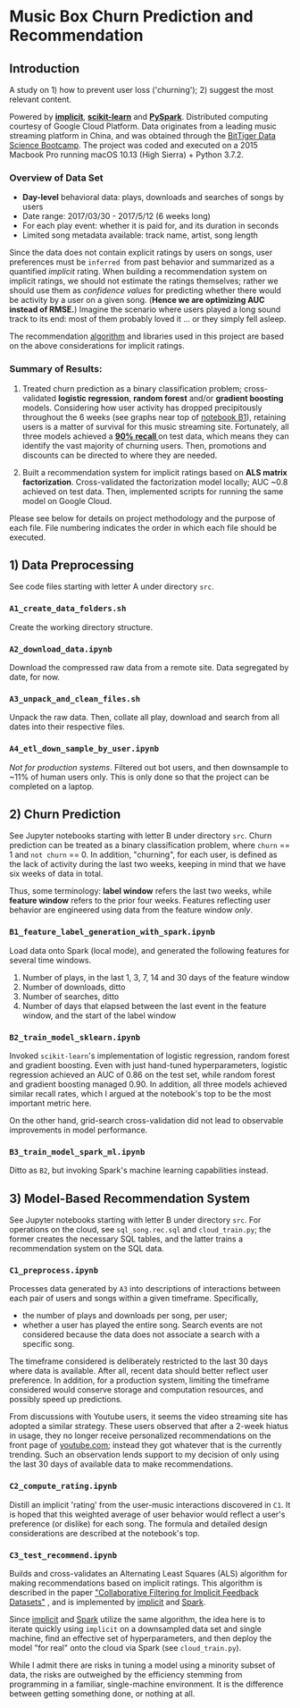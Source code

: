 # Music Box Churn Prediction and Recommendation
## Introduction

A study on 1) how to prevent user loss ('churning'); 2) suggest the most relevant content.

Powered by **[implicit](https://github.com/benfred/implicit)**, **[scikit-learn](http://scikit-learn.org/)** and **[PySpark](https://spark.apache.org/docs/2.4.0/api/python/)**. Distributed computing courtesy of Google Cloud Platform. Data originates
from a leading music streaming platform in China, and was obtained through the [BitTiger Data Science Bootcamp](https://www.bittiger.io/). The project was coded and executed on a 2015 Macbook Pro running macOS 10.13 (High Sierra) + Python 3.7.2.

### Overview of Data Set
- **Day-level** behavioral data: plays, downloads and searches of songs by users
- Date range: 2017/03/30 - 2017/5/12 (6 weeks long)
- For each play event: whether it is paid for, and its duration in seconds
- Limited song metadata available: track name, artist, song length

Since the data does not contain explicit ratings by users on songs, user preferences
must be `inferred `from past behavior and summarized as a quantified *implicit* rating.
When building a recommendation system on implicit ratings, we should not estimate the ratings
themselves; rather we should use them as *confidence values* for predicting whether there would be
activity by a user on a given song. (**Hence we are optimizing AUC
instead of RMSE.**) Imagine the scenario where users played a long sound track to its end:
most of them probably loved it ... or they simply fell asleep.

The recommendation [algorithm](https://ieeexplore.ieee.org/document/4781121) and libraries
used in this project are based on the above considerations for implicit ratings.

### Summary of Results:
1. Treated churn prediction as a binary classification problem; cross-validated **logistic regression**,
**random forest** and/or **gradient boosting** models. Considering how user activity has dropped
precipitously throughout the 6 weeks (see graphs near top of [notebook B1](https://github.com/openerror/SparkMusicBox/blob/master/src/B1_feature_label_generation_with_spark.ipynb)), retaining users is a matter of
survival for this music streaming site. Fortunately, all three models achieved a **[90% recall
](https://en.wikipedia.org/wiki/Precision_and_recall#Recall)** on test data, which means they
can identify the vast majority of churning users. Then, promotions and discounts can be directed to where they are needed.

2. Built a recommendation system for implicit ratings based on **ALS matrix factorization**.
Cross-validated the factorization model locally; AUC ~0.8 achieved on test data.
Then, implemented scripts for running the same model on Google Cloud.

Please see below for details on project methodology and the purpose of each file. File numbering indicates the order in which each file should be executed.

## 1) Data Preprocessing
See code files starting with letter A under directory `src`.
### `A1_create_data_folders.sh`
Create the working directory structure.

### `A2_download_data.ipynb`
Download the compressed raw data from a remote site. Data segregated by date, for now.

### `A3_unpack_and_clean_files.sh`
Unpack the raw data. Then, collate all play, download and search from all dates into
their respective files.

### `A4_etl_down_sample_by_user.ipynb`
*Not for production systems*. Filtered out bot users, and then downsample to ~11% of human users only.
This is only done so that the project can be completed on a laptop.

## 2) Churn Prediction
See Jupyter notebooks starting with letter B under directory `src`. Churn prediction
can be treated as a binary classification problem, where `churn` == 1 and `not churn` == 0.
In addition, "churning", for each user, is defined as the lack of activity during the last
two weeks, keeping in mind that we have six weeks of data in total.

Thus, some terminology: **label window** refers the last two weeks, while **feature window**
refers to the prior four weeks. Features reflecting user behavior are engineered using data
from the feature window *only*.

### `B1_feature_label_generation_with_spark.ipynb`
Load data onto Spark (local mode), and generated the following features for several time
windows.
1. Number of plays, in the last 1, 3, 7, 14 and 30 days of the feature window
2. Number of downloads, ditto
3. Number of searches, ditto
4. Number of days that elapsed between the last event in the feature window, and the start of the label window

### `B2_train_model_sklearn.ipynb`
Invoked `scikit-learn`'s implementation of logistic regression, random forest and gradient
boosting. Even with just hand-tuned hyperparameters, logistic regression achieved an AUC of
0.86 on the test set, while random forest and gradient boosting managed 0.90. In addition,
all three models achieved similar recall rates, which I argued at the notebook's top to be the most
important metric here.

On the other hand, grid-search cross-validation did not lead to observable improvements in model performance.

### `B3_train_model_spark_ml.ipynb`
Ditto as `B2`, but invoking Spark's machine learning capabilities instead.

## 3) Model-Based Recommendation System
See Jupyter notebooks starting with letter B under directory `src`. For operations on
the cloud, see `sql_song.rec.sql` and `cloud_train.py`; the former creates the necessary
SQL tables, and the latter trains a recommendation system on the SQL data.

### `C1_preprocess.ipynb`
Processes data generated by `A3` into descriptions of interactions between each pair of
users and songs within a given timeframe. Specifically,
- the number of plays and downloads per song, per user;
- whether a user has played the entire song.
Search events are not considered because the data does not associate a search with a specific song.

The timeframe considered is deliberately restricted to the last 30 days where data is available.
After all, recent data should better reflect user preference. In addition, for a production system,
limiting the timeframe considered would conserve storage and computation resources, and possibly
speed up predictions.

From discussions with Youtube users, it seems the video streaming site has adopted a
similar strategy. These users observed that after a 2-week hiatus in usage, they no longer
receive personalized recommendations on the front page of [youtube.com](https://www.youtube.com/); instead
they got whatever that is the currently trending. Such an observation lends support to my
decision of only using the last 30 days of available data to make recommendations.

### `C2_compute_rating.ipynb`
Distill an implicit 'rating' from the user-music interactions discovered in `C1`. It is
hoped that this weighted average of user behavior would reflect a user's preference (or dislike)
for each song. The formula and detailed design considerations are described at the notebook's top.

### `C3_test_recommend.ipynb`
Builds and cross-validates an Alternating Least Squares (ALS) algorithm for making recommendations
based on implicit ratings. This algorithm is described in the paper ["Collaborative Filtering for Implicit Feedback Datasets"](https://ieeexplore.ieee.org/document/4781121)
, and is implemented by [implicit](https://github.com/benfred/implicit) and [Spark](https://spark.apache.org/docs/2.4.0/ml-collaborative-filtering.html).

Since [implicit](https://github.com/benfred/implicit) and [Spark](https://spark.apache.org/docs/2.4.0/ml-collaborative-filtering.html)
utilize the same algorithm, the idea here is to iterate quickly using `implicit` on a downsampled
data set and single machine, find an effective set of hyperparameters, and then deploy
the model "for real" onto the cloud via Spark (see `cloud_train.py`).

While I admit there are risks in tuning a model using a minority subset of data, the risks
are outweighed by the efficiency stemming from programming in a familiar, single-machine environment.
It is the difference between getting something done, or nothing at all.
